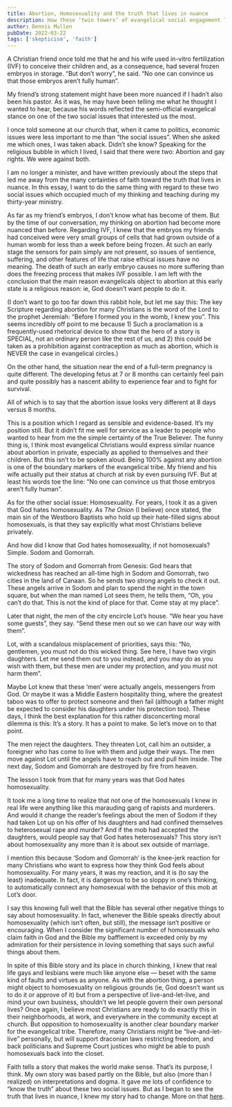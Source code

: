```yaml
---
title: Abortion, Homosexuality and the truth that lives in nuance
description: How these ‘twin towers’ of evangelical social engagement led me away from certainty and toward truth
author: Dennis Mullen
pubDate: 2022-03-22
tags: ['skepticism', 'faith']
---
```


A Christian friend once told me that he and his wife used in-vitro fertilization (IVF) to conceive their children and, as a consequence, had several frozen embryos in storage. “But don’t worry”, he said. “No one can convince us that those embryos aren’t fully human”.

My friend’s strong statement might have been more nuanced if I hadn’t also been his pastor. As it was, he may have been telling me what he thought I wanted to hear, because his words reflected the semi-official evangelical stance on one of the two social issues that interested us the most.

I once told someone at our church that, when it came to politics, economic issues were less important to me than “the social issues”. When she asked me which ones, I was taken aback. Didn’t she know? Speaking for the religious bubble in which I lived, I said that there were two: Abortion and gay rights. We were against both.

I am no longer a minister, and have written previously about the steps that led me away from the many certainties of faith toward the truth that lives in nuance. In this essay, I want to do the same thing with regard to these two social issues which occupied much of my thinking and teaching during my thirty-year ministry.

As far as my friend’s embryos, I don’t know what has become of them. But by the time of our conversation, my thinking on abortion had become more nuanced than before. Regarding IVF, I knew that the embryos my friends had conceived were very small groups of cells that had grown outside of a human womb for less than a week before being frozen. At such an early stage the sensors for pain simply are not present, so issues of sentience, suffering, and other features of life that raise ethical issues have no meaning. The death of such an early embryo causes no more suffering than does the freezing process that makes IVF possible. I am left with the conclusion that the main reason evangelicals object to abortion at this early state is a religious reason: ie, God doesn’t want people to do it.

(I don’t want to go too far down this rabbit hole, but let me say this: The key Scripture regarding abortion for many Christians is the word of the Lord to the prophet Jeremiah: “Before I formed you in the womb, I knew you”. This seems incredibly off point to me because 1) Such a proclamation is a frequently-used rhetorical device to show that the hero of a story is SPECIAL, not an ordinary person like the rest of us, and 2) this could be taken as a prohibition against contraception as much as abortion, which is NEVER the case in evangelical circles.)

On the other hand, the situation near the end of a full-term pregnancy is quite different. The developing fetus at 7 or 8 months can certainly feel pain and quite possibly has a nascent ability to experience fear and to fight for survival.

All of which is to say that the abortion issue looks very different at 8 days versus 8 months.

This is a position which I regard as sensible and evidence-based. It’s my position still. But it didn’t fit me well for service as a leader to people who wanted to hear from me the simple certainty of the True Believer. The funny thing is, I think most evangelical Christians would express similar nuance about abortion in private, especially as applied to themselves and their children. But this isn’t to be spoken aloud. Being 100% against any abortion is one of the boundary markers of the evangelical tribe. My friend and his wife actually put their status at church at risk by even pursuing IVF. But at least his words toe the line: “No one can convince us that those embryos aren’t fully human”.

As for the other social issue: Homosexuality. For years, I took it as a given that God hates homosexuality. As _The Onion_ (I believe) once stated, the main sin of the Westboro Baptists who hold up their hate-filled signs about homosexuals, is that they say explicitly what most Christians believe privately.

And how did I know that God hates homosexuality, if not homosexuals? Simple. Sodom and Gomorrah.

The story of Sodom and Gomorrah from Genesis: God hears that wickedness has reached an all-time high in Sodom and Gomorrah, two cities in the land of Canaan. So he sends two strong angels to check it out. These angels arrive in Sodom and plan to spend the night in the town square, but when the man named Lot sees them, he tells them, “Oh, you can’t do that. This is not the kind of place for that. Come stay at my place”.

Later that night, the men of the city encircle Lot’s house. “We hear you have some guests”, they say. “Send these men out so we can have our way with them”.

Lot, with a scandalous misplacement of priorities, says this: “No, gentlemen, you must not do this wicked thing. See here, I have two virgin daughters. Let me send them out to you instead, and you may do as you wish with them, but these men are under my protection, and you must not harm them”.

Maybe Lot knew that these ‘men’ were actually angels, messengers from God. Or maybe it was a Middle Eastern hospitality thing, where the greatest taboo was to offer to protect someone and then fail (although a father might be expected to consider his daughters under his protection too). These days, I think the best explanation for this rather disconcerting moral dilemma is this: It’s a story. It has a point to make. So let’s move on to that point.

The men reject the daughters. They threaten Lot, call him an outsider, a foreigner who has come to live with them and judge their ways. The men move against Lot until the angels have to reach out and pull him inside. The next day, Sodom and Gomorrah are destroyed by fire from heaven.

The lesson I took from that for many years was that God hates homosexuality.

It took me a long time to realize that not one of the homosexuals I knew in real life were anything like this marauding gang of rapists and murderers. And would it change the reader’s feelings about the men of Sodom if they had taken Lot up on his offer of his daughters and had confined themselves to heterosexual rape and murder? And if the mob had accepted the daughters, would people say that God hates heterosexuals? This story isn’t about homosexuality any more than it is about sex outside of marriage.

I mention this because ‘Sodom and Gomorrah’ is the knee-jerk reaction for many Christians who want to express how they think God feels about homosexuality. For many years, it was my reaction, and it is (to say the least) inadequate. In fact, it is dangerous to be so sloppy in one’s thinking, to automatically connect any homosexual with the behavior of this mob at Lot’s door.

I say this knowing full well that the Bible has several other negative things to say about homosexuality. In fact, whenever the Bible speaks directly about homosexuality (which isn’t often, but still), the message isn’t positive or encouraging. When I consider the significant number of homosexuals who claim faith in God and the Bible my bafflement is exceeded only by my admiration for their persistence in loving something that says such awful things about them.

In spite of this Bible story and its place in church thinking, I knew that real life gays and lesbians were much like anyone else — beset with the same kind of faults and virtues as anyone. As with the abortion thing, a person might object to homosexuality on religious grounds (ie, God doesn’t want us to do it or approve of it) but from a perspective of live-and-let-live, and mind your own business, shouldn’t we let people govern their own personal lives? Once again, I believe most Christians are ready to do exactly this in their neighborhoods, at work, and everywhere in the community except at church. But opposition to homosexuality is another clear boundary marker for the evangelical tribe. Therefore, many Christians might be “live-and-let-live” personally, but will support draconian laws restricting freedom, and back politicians and Supreme Court justices who might be able to push homosexuals back into the closet.

Faith tells a story that makes the world make sense. That’s its purpose, I think. My own story was based partly on the Bible, but also (more than I realized) on interpretations and dogma. It gave me lots of confidence to “know the truth” about these two social issues. But as I began to see the truth that lives in nuance, I knew my story had to change. More on that [here](./6_gratitude_without_religion.html).
